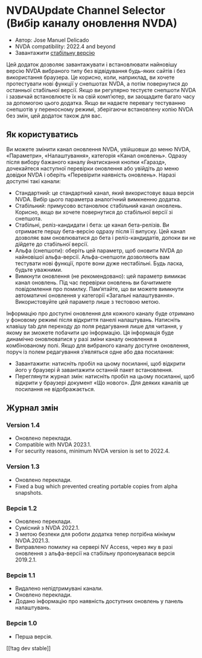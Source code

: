 # NVDAUpdate Channel Selector (Вибір каналу оновлення NVDA) #

* Автор: Jose Manuel Delicado
* NVDA compatibility: 2022.4 and beyond
* Завантажити [стабільну версію][1]

Цей додаток дозволяє завантажувати і встановлювати найновішу версію NVDA
вибраного типу без відвідування будь-яких сайтів і без використання
браузера. Це корисно, коли, наприклад, ви хочете протестувати нові функції у
снепшотах NVDA, а потім повернутися до останньої стабільної версії. Якщо ви
регулярно тестуєте снепшоти NVDA і зазвичай встановлюєте їх на свій
комп’ютер, ви заощадите багато часу за допомогою цього додатка. Якщо ви
надаєте перевагу тестуванню снепшотів у переносному режимі, зберігаючи
встановлену копію NVDA без змін, цей додаток також для вас.

## Як користуватись

Ви можете змінити канал оновлення NVDA, увійшовши до меню NVDA, «Параметри»,
«Налаштування», категорія «Канал оновлень». Одразу після вибору бажаного
каналу йнатискання кнопки «Гаразд», дочекайтеся наступної перевірки
оновлення або увійдіть до меню довідки NVDA і оберіть «Перевірити наявність
оновлень». Наразі доступні такі канали:

* Стандартний: це стандартний канал, який використовує ваша версія
  NVDA. Вибір цього параметра аналогічний вимкненню додатка.
* Стабільний: примусово встановлює стабільний канал оновлень. Корисно, якщо
  ви хочете повернутися до стабільної версії зі снепшота.
* Стабільні, реліз-кандидати і бета: це канал бета-релізів. Ви отримаєте
  першу бета-версію одразу після її випуску. Цей канал дозволяє вам
  оновлюватися до бета і реліз-кандидатів, допоки ви не дійдете до
  стабільної версії.
* Альфа (снепшоти): оберіть цей параметр, щоб оновити NVDA до найновішої
  альфа-версії. Альфа-снепшоти дозволяють вам тестувати нові функції, проте
  вони дуже нестабільні. Будь ласка, будьте уважними.
* Вимкнути оновлення (не рекомендовано): цей параметр вимикає канал
  оновлень. Під час перевірки оновлень ви бачитимете повідомлення про
  помилку. Пам’ятайте, що ви можете вимкнути автоматичні оновлення у
  категорії «Загальні налаштування». Використовуйте цей параметр лише з
  тестовою метою.

Інформацію про доступні оновлення для кожного каналу буде отримано у
фоновому режимі після відкриття панелі налаштувань. Натисніть клавішу tab
для переходу до поля редагування лише для читання, у якому ви зможете
побачити цю інформацію. Ця інформація буде динамічно оновлюватися у разі
зміни каналу оновлення в комбінованому полі. Якщо для вибраного каналу
доступне оновлення, поруч із полем редагування з’являться одне або два
посилання:

* Завантажити: натисніть пробіл на цьому посиланні, щоб відкрити його у
  браузері й завантажити останній пакет встановлення.
* Переглянути журнал змін: натисніть пробіл на цьому посиланні, щоб відкрити
  у браузері документ «Що нового». Для деяких каналів це посилання не
  відображається.

## Журнал змін

### Version 1.4

* Оновлено переклади.
* Compatible with NVDA 2023.1.
* For security reasons, minimum NVDA version is set to 2022.4.

### Version 1.3

* Оновлено переклади.
* Fixed a bug which prevented creating portable copies from alpha snapshots.

### Версія 1.2

* Оновлено переклади.
* Сумісний з NVDA 2022.1.
* З метою безпеки для роботи додатка тепер потрібна мінімум NVDA.2021.3.
* Виправлено помилку  на сервері NV Access, через яку в разі оновлення з
  альфа-версії на стабільну пропонувалася версія 2019.2.1.

### Версія 1.1

* Видалено непідтримувані канали.
* Оновлено переклади.
* Додано інформацію про наявність доступних оновлень у панель налаштувань.

### Версія 1.0

* Перша версія.

[[!tag dev stable]]

[1]: https://addons.nvda-project.org/files/get.php?file=updchannelselect
